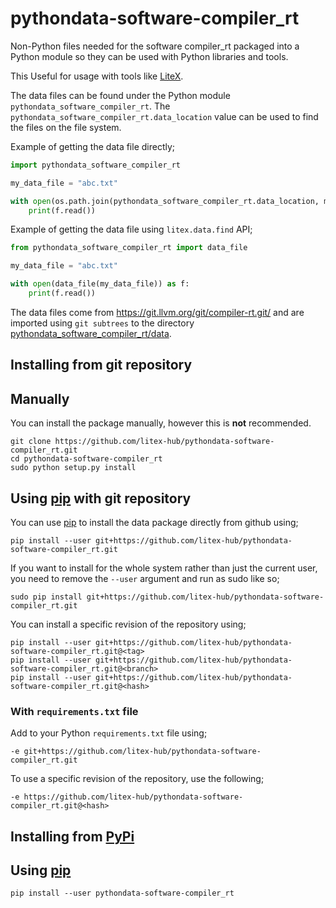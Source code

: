 # pythondata-software-compiler_rt

Non-Python  files needed for the software compiler_rt packaged
into a Python module so they can be used with Python libraries and tools.

This Useful for usage with tools like
[LiteX](https://github.com/enjoy-digital/litex.git).

The data files can be found under the Python module `pythondata_software_compiler_rt`. The
`pythondata_software_compiler_rt.data_location` value can be used to find the files on the file
system.

Example of getting the data file directly;
```python
import pythondata_software_compiler_rt

my_data_file = "abc.txt"

with open(os.path.join(pythondata_software_compiler_rt.data_location, my_data_file)) as f:
    print(f.read())
```

Example of getting the data file using `litex.data.find` API;
```python
from pythondata_software_compiler_rt import data_file

my_data_file = "abc.txt"

with open(data_file(my_data_file)) as f:
    print(f.read())
```


The data files come from https://git.llvm.org/git/compiler-rt.git/
and are imported using `git subtrees` to the directory
[pythondata_software_compiler_rt/data](pythondata_software_compiler_rt/data).



## Installing from git repository

## Manually

You can install the package manually, however this is **not** recommended.

```
git clone https://github.com/litex-hub/pythondata-software-compiler_rt.git
cd pythondata-software-compiler_rt
sudo python setup.py install
```

## Using [pip](https://pip.pypa.io/) with git repository

You can use [pip](https://pip.pypa.io/) to install the data package directly
from github using;

```
pip install --user git+https://github.com/litex-hub/pythondata-software-compiler_rt.git
```

If you want to install for the whole system rather than just the current user,
you need to remove the `--user` argument and run as sudo like so;

```
sudo pip install git+https://github.com/litex-hub/pythondata-software-compiler_rt.git
```

You can install a specific revision of the repository using;
```
pip install --user git+https://github.com/litex-hub/pythondata-software-compiler_rt.git@<tag>
pip install --user git+https://github.com/litex-hub/pythondata-software-compiler_rt.git@<branch>
pip install --user git+https://github.com/litex-hub/pythondata-software-compiler_rt.git@<hash>
```

### With `requirements.txt` file

Add to your Python `requirements.txt` file using;
```
-e git+https://github.com/litex-hub/pythondata-software-compiler_rt.git
```

To use a specific revision of the repository, use the following;
```
-e https://github.com/litex-hub/pythondata-software-compiler_rt.git@<hash>
```

## Installing from [PyPi](https://pypi.org/project/pythondata-software-compiler_rt/)

## Using [pip](https://pip.pypa.io/)

```
pip install --user pythondata-software-compiler_rt
```

